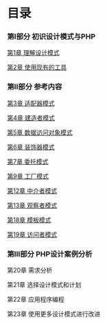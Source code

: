 # 目录

### 第I部分 初识设计模式与PHP

[第1章 理解设计模式](#docs/pdp_01)

[第2章 使用现有的工具](#docs/pdp_02)


### 第II部分 参考内容

[第3章 适配器模式](#docs/pdp_03)

[第4章 建造者模式](#docs/pdp_04)

[第5章 数据访问对象模式](#docs/pdp_05)

[第6章 装饰器模式](#docs/pdp_06)

[第7章 委托模式](#docs/pdp_07)

[第9章 工厂模式](#docs/pdp_09)

[第12章 中介者模式](#docs/pdp_12)

[第13章 观察者模式](#docs/pdp_13)

[第18章 模板模式](#docs/pdp_18)

[第19章 访问者模式](#docs/pdp_19)


### 第III部分 PHP设计案例分析

第20章 需求分析

第21章 选择设计模式和计划

第22章 应用程序编程

第23章 使用更多设计模式进行改进

